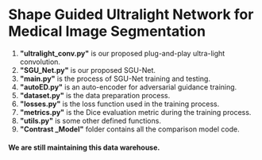
# Shape Guided Ultralight Network for Medical Image Segmentation

1. **"ultralight_conv.py"** is our proposed plug-and-play ultra-light convolution.
2. **"SGU_Net.py"** is our proposed SGU-Net.
3. **"main.py"** is the process of SGU-Net training and testing.
4. **"autoED.py"** is an auto-encoder for adversarial guidance training.
5. **"dataset.py"** is the data preparation process.
6. **"losses.py"** is the loss function used in the training process.
7. **"metrics.py"** is the Dice evaluation metric during the training process.
8. **"utils.py"** is some other defined functions.
9. **"Contrast _Model"** folder contains all the comparison model code.
#### We are still maintaining this data warehouse.  
